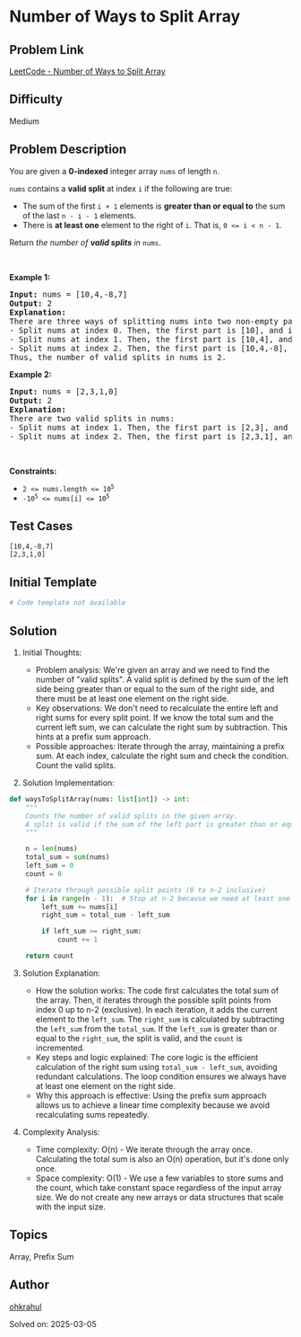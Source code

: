 # Number of Ways to Split Array

## Problem Link
[LeetCode - Number of Ways to Split Array](https://leetcode.com/problems/number-of-ways-to-split-array/)

## Difficulty
Medium

## Problem Description
<p>You are given a <strong>0-indexed</strong> integer array <code>nums</code> of length <code>n</code>.</p>

<p><code>nums</code> contains a <strong>valid split</strong> at index <code>i</code> if the following are true:</p>

<ul>
	<li>The sum of the first <code>i + 1</code> elements is <strong>greater than or equal to</strong> the sum of the last <code>n - i - 1</code> elements.</li>
	<li>There is <strong>at least one</strong> element to the right of <code>i</code>. That is, <code>0 &lt;= i &lt; n - 1</code>.</li>
</ul>

<p>Return <em>the number of <strong>valid splits</strong> in</em> <code>nums</code>.</p>

<p>&nbsp;</p>
<p><strong class="example">Example 1:</strong></p>

<pre>
<strong>Input:</strong> nums = [10,4,-8,7]
<strong>Output:</strong> 2
<strong>Explanation:</strong> 
There are three ways of splitting nums into two non-empty parts:
- Split nums at index 0. Then, the first part is [10], and its sum is 10. The second part is [4,-8,7], and its sum is 3. Since 10 &gt;= 3, i = 0 is a valid split.
- Split nums at index 1. Then, the first part is [10,4], and its sum is 14. The second part is [-8,7], and its sum is -1. Since 14 &gt;= -1, i = 1 is a valid split.
- Split nums at index 2. Then, the first part is [10,4,-8], and its sum is 6. The second part is [7], and its sum is 7. Since 6 &lt; 7, i = 2 is not a valid split.
Thus, the number of valid splits in nums is 2.
</pre>

<p><strong class="example">Example 2:</strong></p>

<pre>
<strong>Input:</strong> nums = [2,3,1,0]
<strong>Output:</strong> 2
<strong>Explanation:</strong> 
There are two valid splits in nums:
- Split nums at index 1. Then, the first part is [2,3], and its sum is 5. The second part is [1,0], and its sum is 1. Since 5 &gt;= 1, i = 1 is a valid split. 
- Split nums at index 2. Then, the first part is [2,3,1], and its sum is 6. The second part is [0], and its sum is 0. Since 6 &gt;= 0, i = 2 is a valid split.
</pre>

<p>&nbsp;</p>
<p><strong>Constraints:</strong></p>

<ul>
	<li><code>2 &lt;= nums.length &lt;= 10<sup>5</sup></code></li>
	<li><code>-10<sup>5</sup> &lt;= nums[i] &lt;= 10<sup>5</sup></code></li>
</ul>


## Test Cases
```
[10,4,-8,7]
[2,3,1,0]
```

## Initial Template
```python
# Code template not available
```

## Solution
1. Initial Thoughts:
   - Problem analysis: We're given an array and we need to find the number of "valid splits". A valid split is defined by the sum of the left side being greater than or equal to the sum of the right side, and there must be at least one element on the right side.
   - Key observations: We don't need to recalculate the entire left and right sums for every split point.  If we know the total sum and the current left sum, we can calculate the right sum by subtraction.  This hints at a prefix sum approach.
   - Possible approaches:  Iterate through the array, maintaining a prefix sum.  At each index, calculate the right sum and check the condition.  Count the valid splits.

2. Solution Implementation:
```python
def waysToSplitArray(nums: list[int]) -> int:
    """
    Counts the number of valid splits in the given array.
    A split is valid if the sum of the left part is greater than or equal to the sum of the right part.
    """

    n = len(nums)
    total_sum = sum(nums)
    left_sum = 0
    count = 0

    # Iterate through possible split points (0 to n-2 inclusive)
    for i in range(n - 1):  # Stop at n-2 because we need at least one element on the right
        left_sum += nums[i]
        right_sum = total_sum - left_sum

        if left_sum >= right_sum:
            count += 1

    return count
```

3. Solution Explanation:
   - How the solution works: The code first calculates the total sum of the array. Then, it iterates through the possible split points from index 0 up to n-2 (exclusive).  In each iteration, it adds the current element to the `left_sum`.  The `right_sum` is calculated by subtracting the `left_sum` from the `total_sum`.  If the `left_sum` is greater than or equal to the `right_sum`, the split is valid, and the `count` is incremented.
   - Key steps and logic explained: The core logic is the efficient calculation of the right sum using `total_sum - left_sum`, avoiding redundant calculations.  The loop condition ensures we always have at least one element on the right side.
   - Why this approach is effective:  Using the prefix sum approach allows us to achieve a linear time complexity because we avoid recalculating sums repeatedly.

4. Complexity Analysis:
   - Time complexity: O(n) - We iterate through the array once.  Calculating the total sum is also an O(n) operation, but it's done only once.
   - Space complexity: O(1) - We use a few variables to store sums and the count, which take constant space regardless of the input array size.  We do not create any new arrays or data structures that scale with the input size.


## Topics
Array, Prefix Sum

## Author
[ohkrahul](https://github.com/ohkrahul)

Solved on: 2025-03-05
